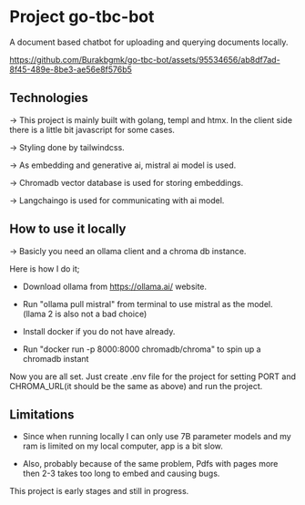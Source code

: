 # Project go-tbc-bot

A document based chatbot for uploading and querying documents locally.


https://github.com/Burakbgmk/go-tbc-bot/assets/95534656/ab8df7ad-8f45-489e-8be3-ae56e8f576b5

## Technologies

-> This project is mainly built with golang, templ and htmx. In the client side there is a little bit javascript for some cases. 

-> Styling done by tailwindcss.

-> As embedding and generative ai, mistral ai model is used.

-> Chromadb vector database is used for storing embeddings.

-> Langchaingo is used for communicating with ai model.


## How to use it locally

-> Basicly you need an ollama client and a chroma db instance.

Here is how I do it;

- Download ollama from https://ollama.ai/ website.

- Run "ollama pull mistral" from terminal to use mistral as the model. (llama 2 is also not a bad choice)

- Install docker if you do not have already.

- Run "docker run -p 8000:8000 chromadb/chroma" to spin up a chromadb instant

Now you are all set. Just create .env file for the project for setting PORT and CHROMA_URL(it should be the same as above) and run the project.

## Limitations

- Since when running locally I can only use 7B parameter models and my ram is limited on my local computer, app is a bit slow.

- Also, probably because of the same problem, Pdfs with pages more then 2-3 takes too long to embed and causing bugs. 

This project is early stages and still in progress.



